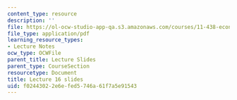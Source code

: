 ```yaml
---
content_type: resource
description: ''
file: https://ol-ocw-studio-app-qa.s3.amazonaws.com/courses/11-438-economic-development-planning-spring-2020/f02443022e6efed5746a61f7a5e91543_MIT11_438s20_lec16.pdf
file_type: application/pdf
learning_resource_types:
- Lecture Notes
ocw_type: OCWFile
parent_title: Lecture Slides
parent_type: CourseSection
resourcetype: Document
title: Lecture 16 slides
uid: f0244302-2e6e-fed5-746a-61f7a5e91543
---
```

